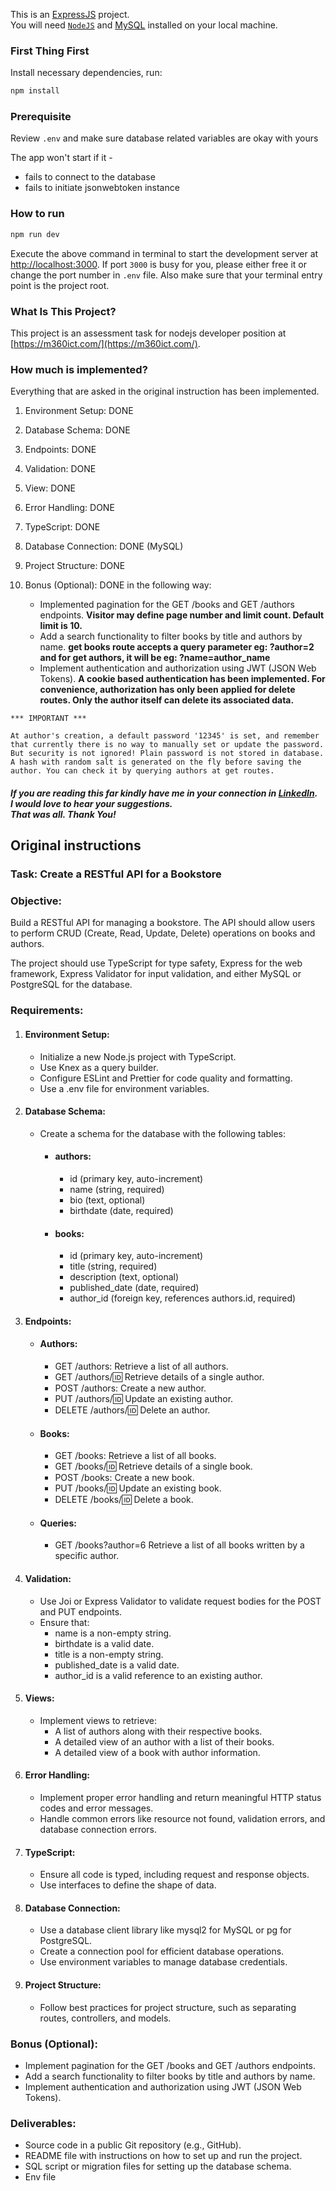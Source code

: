 This is an [ExpressJS](https://expressjs.com/) project.<br>
You will need [`NodeJS`](https://nodejs.org/) and [MySQL](https://www.mysql.com/) installed on your local machine.

### First Thing First

Install necessary dependencies, run:

```bash
npm install
```

### Prerequisite

Review `.env` and make sure database related variables are okay with yours <br>

The app won't start if it -

- fails to connect to the database
- fails to initiate jsonwebtoken instance

### How to run

```bash
npm run dev
```

Execute the above command in terminal to start the development server at [http://localhost:3000](http://localhost:3000). If port `3000` is busy for you, please either free it or change the port number in `.env` file. Also make sure that your terminal entry point is the project root.

### What Is This Project?

This project is an assessment task for nodejs developer position at [https://m360ict.com/](https://m360ict.com/).

### How much is implemented?

Everything that are asked in the original instruction has been implemented.

1. Environment Setup: DONE
2. Database Schema: DONE
3. Endpoints: DONE
4. Validation: DONE
5. View: DONE
6. Error Handling: DONE
7. TypeScript: DONE
8. Database Connection: DONE (MySQL)
9.  Project Structure: DONE
10. Bonus (Optional): DONE in the following way:

    - Implemented pagination for the GET /books and GET /authors endpoints. **Visitor may define page number and limit count. Default limit is 10.**
    - Add a search functionality to filter books by title and authors by name. **get books route accepts a query parameter eg: ?author=2 and for get authors, it will be eg: ?name=author_name**
    - Implement authentication and authorization using JWT (JSON Web Tokens). **A cookie based authentication has been implemented. For convenience, authorization has only been applied for delete routes. Only the author itself can delete its associated data.**

```
*** IMPORTANT ***

At author's creation, a default password '12345' is set, and remember that currently there is no way to manually set or update the password. But security is not ignored! Plain password is not stored in database. A hash with random salt is generated on the fly before saving the author. You can check it by querying authors at get routes.
```

##### If you are reading this far kindly  have me in your connection in [LinkedIn](https://www.linkedin.com/in/wakil-ahmed-a62a47248/). <br/> I would love to hear your suggestions. <br/> That was all. Thank You!


## Original instructions

### Task: Create a RESTful API for a Bookstore

### Objective:
Build a RESTful API for managing a bookstore. The API should allow users to perform CRUD (Create, Read, Update, Delete) operations on books and authors.

The project should use TypeScript for type safety, Express for the web framework, Express Validator for input validation, and either MySQL or PostgreSQL for the database.

### Requirements:

1. #### Environment Setup:
   - Initialize a new Node.js project with TypeScript.
   - Use Knex as a query builder.
   - Configure ESLint and Prettier for code quality and formatting.
   - Use a .env file for environment variables.

2. #### Database Schema:
   - Create a schema for the database with the following tables:
        - #### authors:
            - id (primary key, auto-increment)
            - name (string, required)
            - bio (text, optional)
            - birthdate (date, required)

       - #### books:

            - id (primary key, auto-increment)
            - title (string, required)
            - description (text, optional)
            - published_date (date, required)
            - author_id (foreign key, references authors.id, required)

3. #### Endpoints:

   - #### Authors:
        - GET /authors: Retrieve a list of all authors.
        - GET /authors/:id: Retrieve details of a single author.
        - POST /authors: Create a new author.
        - PUT /authors/:id: Update an existing author.
        - DELETE /authors/:id: Delete an author.

   - #### Books:
        - GET /books: Retrieve a list of all books.
        - GET /books/:id: Retrieve details of a single book.
        - POST /books: Create a new book.
        - PUT /books/:id: Update an existing book.
        - DELETE /books/:id: Delete a book.

   - #### Queries:
       - GET /books?author=6 Retrieve a list of all books written by a specific author.

4. #### Validation:
   - Use Joi or Express Validator to validate request bodies for the POST and PUT endpoints.
   - Ensure that:
        - name is a non-empty string.
        - birthdate is a valid date.
        - title is a non-empty string.
        - published_date is a valid date.
        - author_id is a valid reference to an existing author.

5. #### Views:
   - Implement views to retrieve:
        - A list of authors along with their respective books.
        - A detailed view of an author with a list of their books.
        - A detailed view of a book with author information.

6. #### Error Handling:
   - Implement proper error handling and return meaningful HTTP status codes and error messages.
   - Handle common errors like resource not found, validation errors, and database connection errors.

7. #### TypeScript:
   - Ensure all code is typed, including request and response objects.
   - Use interfaces to define the shape of data.

8. #### Database Connection:
   - Use a database client library like mysql2 for MySQL or pg for PostgreSQL.
   - Create a connection pool for efficient database operations.
   - Use environment variables to manage database credentials.

9. #### Project Structure:
   - Follow best practices for project structure, such as separating routes, controllers, and models.

### Bonus (Optional):
- Implement pagination for the GET /books and GET /authors endpoints.
- Add a search functionality to filter books by title and authors by name.
- Implement authentication and authorization using JWT (JSON Web Tokens).

### Deliverables:
- Source code in a public Git repository (e.g., GitHub).
- README file with instructions on how to set up and run the project.
- SQL script or migration files for setting up the database schema.
- Env file

